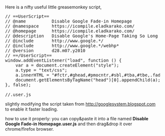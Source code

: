 Here is a nifty useful little greasemonkey script,
<pre>
// ==UserScript==
// @name          Disable Google Fade-in Homepage
// @namespace     https://icompile.eladkarako.com/
// @homepage	  https://icompile.eladkarako.com/
// @description   Disable Google's Home-Page Taking So Long To Be Fully Shown.
// @include       http://www.google.*/
// @include       http://www.google.*/webhp*
// @version       d28.m07.y2010
// ==/UserScript==
window.addEventListener("load", function () {
    var a = document.createElement("style");
    a.type = "text/css";
    a.innerHTML = "#fctr,#ghead,#pmocntr,#sbl,#tba,#tbe,.fade,.gbh { opacity: 1 !important; filter:alpha(opacity=100) !important; }";
    document.getElementsByTagName("head")[0].appendChild(a);
}, false);

//.user.js
</pre>

slightly modifying the script taken from <a href="http://googlesystem.blogspot.com">http://googlesystem.blogspot.com</a> to enable it faster loading.

how to use it properly:
you can copy&paste it into a file named <strong>Disable Google Fade-in Homepage.user.js</strong> and then drag&drop it over chrome/firefox browser.